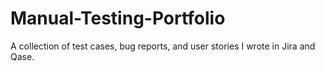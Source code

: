# Manual-Testing-Portfolio
A collection of test cases, bug reports, and user stories I wrote in Jira and Qase.
